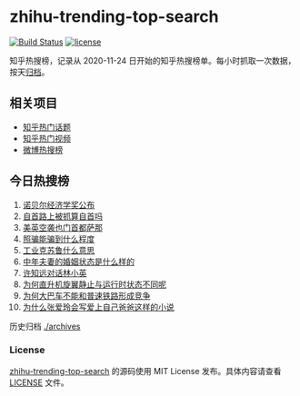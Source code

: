 # zhihu-trending-top-search

[![Build Status](https://github.com/justjavac/zhihu-trending-top-search/workflows/ci/badge.svg?branch=main)](https://github.com/justjavac/zhihu-trending-top-search/actions)
[![license](https://img.shields.io/github/license/justjavac/zhihu-trending-top-search)](https://github.com/justjavac/zhihu-trending-top-search/blob/main/LICENSE)

知乎热搜榜，记录从 2020-11-24 日开始的知乎热搜榜单。每小时抓取一次数据，按天[归档](./archives)。

## 相关项目

- [知乎热门话题](https://github.com/justjavac/zhihu-trending-hot-questions)
- [知乎热门视频](https://github.com/justjavac/zhihu-trending-hot-video)
- [微博热搜榜](https://github.com/justjavac/weibo-trending-hot-search)

## 今日热搜榜

<!-- BEGIN -->
<!-- 最后更新时间 Fri Oct 18 2024 13:10:17 GMT+0800 (China Standard Time) -->

1. [诺贝尔经济学奖公布](https://www.zhihu.com/search?q=%E8%AF%BA%E8%B4%9D%E5%B0%94%E7%BB%8F%E6%B5%8E%E5%AD%A6%E5%A5%96%E5%85%AC%E5%B8%83)
1. [自首路上被抓算自首吗](https://www.zhihu.com/search?q=%E8%87%AA%E9%A6%96%E8%B7%AF%E4%B8%8A%E8%A2%AB%E6%8A%93%E7%AE%97%E8%87%AA%E9%A6%96%E5%90%97)
1. [美英空袭也门首都萨那](https://www.zhihu.com/search?q=%E7%BE%8E%E8%8B%B1%E7%A9%BA%E8%A2%AD%E4%B9%9F%E9%97%A8%E9%A6%96%E9%83%BD%E8%90%A8%E9%82%A3)
1. [照骗能骗到什么程度](https://www.zhihu.com/search?q=%E7%85%A7%E9%AA%97%E8%83%BD%E9%AA%97%E5%88%B0%E4%BB%80%E4%B9%88%E7%A8%8B%E5%BA%A6)
1. [工业克苏鲁什么意思](https://www.zhihu.com/search?q=%E5%B7%A5%E4%B8%9A%E5%85%8B%E8%8B%8F%E9%B2%81%E4%BB%80%E4%B9%88%E6%84%8F%E6%80%9D)
1. [中年夫妻的婚姻状态是什么样的](https://www.zhihu.com/search?q=%E4%B8%AD%E5%B9%B4%E5%A4%AB%E5%A6%BB%E7%9A%84%E5%A9%9A%E5%A7%BB%E7%8A%B6%E6%80%81%E6%98%AF%E4%BB%80%E4%B9%88%E6%A0%B7%E7%9A%84)
1. [许知远对话林小英](https://www.zhihu.com/search?q=%E8%AE%B8%E7%9F%A5%E8%BF%9C%E5%AF%B9%E8%AF%9D%E6%9E%97%E5%B0%8F%E8%8B%B1)
1. [为何直升机旋翼静止与运行时状态不同呢](https://www.zhihu.com/search?q=%E4%B8%BA%E4%BD%95%E7%9B%B4%E5%8D%87%E6%9C%BA%E6%97%8B%E7%BF%BC%E9%9D%99%E6%AD%A2%E4%B8%8E%E8%BF%90%E8%A1%8C%E6%97%B6%E7%8A%B6%E6%80%81%E4%B8%8D%E5%90%8C%E5%91%A2)
1. [为何大巴车不能和普速铁路形成竞争](https://www.zhihu.com/search?q=%E4%B8%BA%E4%BD%95%E5%A4%A7%E5%B7%B4%E8%BD%A6%E4%B8%8D%E8%83%BD%E5%92%8C%E6%99%AE%E9%80%9F%E9%93%81%E8%B7%AF%E5%BD%A2%E6%88%90%E7%AB%9E%E4%BA%89)
1. [为什么张爱玲会写爱上自己爸爸这样的小说](https://www.zhihu.com/search?q=%E4%B8%BA%E4%BB%80%E4%B9%88%E5%BC%A0%E7%88%B1%E7%8E%B2%E4%BC%9A%E5%86%99%E7%88%B1%E4%B8%8A%E8%87%AA%E5%B7%B1%E7%88%B8%E7%88%B8%E8%BF%99%E6%A0%B7%E7%9A%84%E5%B0%8F%E8%AF%B4)

<!-- END -->

历史归档 [./archives](./archives)

### License

[zhihu-trending-top-search](https://github.com/justjavac/zhihu-trending-top-search) 的源码使用 MIT License
发布。具体内容请查看 [LICENSE](./LICENSE) 文件。
